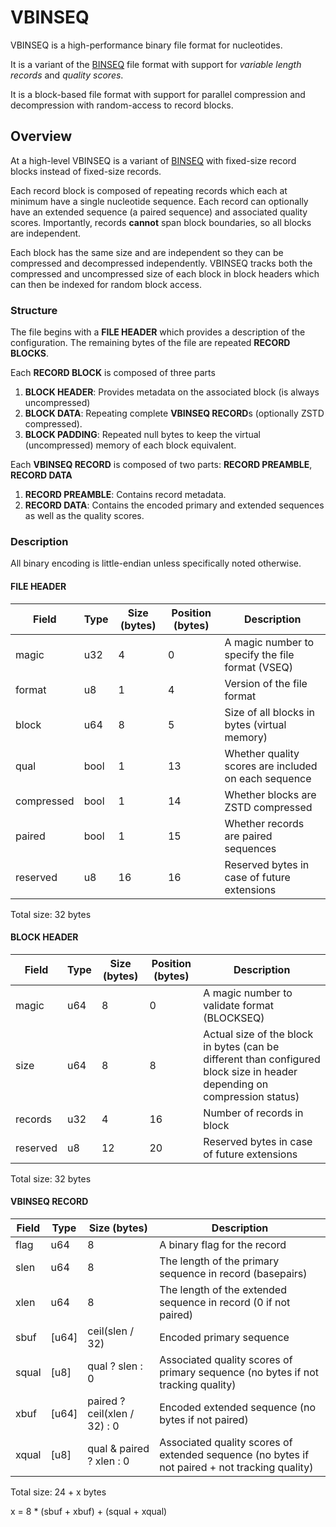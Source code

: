 # VBINSEQ

VBINSEQ is a high-performance binary file format for nucleotides.

It is a variant of the [BINSEQ](https://github.com/arcinstitute/binseq) file format with support for _variable length records_ and _quality scores_.

It is a block-based file format with support for parallel compression and decompression with random-access to record blocks.

## Overview

At a high-level VBINSEQ is a variant of [BINSEQ](https://github.com/arcinstitute/binseq) with fixed-size record blocks instead of fixed-size records.

Each record block is composed of repeating records which each at minimum have a single nucleotide sequence.
Each record can optionally have an extended sequence (a paired sequence) and associated quality scores.
Importantly, records **cannot** span block boundaries, so all blocks are independent.

Each block has the same size and are independent so they can be compressed and decompressed independently.
VBINSEQ tracks both the compressed and uncompressed size of each block in block headers which can then be indexed for random block access.

### Structure

The file begins with a **FILE HEADER** which provides a description of the configuration.
The remaining bytes of the file are repeated **RECORD BLOCKS**.

Each **RECORD BLOCK** is composed of three parts

1. **BLOCK HEADER**: Provides metadata on the associated block (is always uncompressed)
2. **BLOCK DATA**: Repeating complete **VBINSEQ RECORD**s (optionally ZSTD compressed).
3. **BLOCK PADDING**: Repeated null bytes to keep the virtual (uncompressed) memory of each block equivalent.

Each **VBINSEQ RECORD** is composed of two parts: **RECORD PREAMBLE**, **RECORD DATA**

1. **RECORD PREAMBLE**: Contains record metadata.
2. **RECORD DATA**: Contains the encoded primary and extended sequences as well as the quality scores.

### Description

All binary encoding is little-endian unless specifically noted otherwise.

#### **FILE HEADER**

| Field      | Type | Size (bytes) | Position (bytes) | Description                                          |
| ---------- | ---- | ------------ | ---------------- | ---------------------------------------------------- |
| magic      | u32  | 4            | 0                | A magic number to specify the file format (VSEQ)     |
| format     | u8   | 1            | 4                | Version of the file format                           |
| block      | u64  | 8            | 5                | Size of all blocks in bytes (virtual memory)         |
| qual       | bool | 1            | 13               | Whether quality scores are included on each sequence |
| compressed | bool | 1            | 14               | Whether blocks are ZSTD compressed                   |
| paired     | bool | 1            | 15               | Whether records are paired sequences                 |
| reserved   | u8   | 16           | 16               | Reserved bytes in case of future extensions          |

Total size: 32 bytes

#### **BLOCK HEADER**

| Field    | Type | Size (bytes) | Position (bytes) | Description                                                                                                               |
| -------- | ---- | ------------ | ---------------- | ------------------------------------------------------------------------------------------------------------------------- |
| magic    | u64  | 8            | 0                | A magic number to validate format (BLOCKSEQ)                                                                              |
| size     | u64  | 8            | 8                | Actual size of the block in bytes (can be different than configured block size in header depending on compression status) |
| records  | u32  | 4            | 16               | Number of records in block                                                                                                |
| reserved | u8   | 12           | 20               | Reserved bytes in case of future extensions                                                                               |

Total size: 32 bytes

#### **VBINSEQ RECORD**

| Field | Type  | Size (bytes)                 | Description                                                                                    |
| ----- | ----- | ---------------------------- | ---------------------------------------------------------------------------------------------- |
| flag  | u64   | 8                            | A binary flag for the record                                                                   |
| slen  | u64   | 8                            | The length of the primary sequence in record (basepairs)                                       |
| xlen  | u64   | 8                            | The length of the extended sequence in record (0 if not paired)                                |
| sbuf  | [u64] | ceil(slen / 32)              | Encoded primary sequence                                                                       |
| squal | [u8]  | qual ? slen : 0              | Associated quality scores of primary sequence (no bytes if not tracking quality)               |
| xbuf  | [u64] | paired ? ceil(xlen / 32) : 0 | Encoded extended sequence (no bytes if not paired)                                             |
| xqual | [u8]  | qual & paired ? xlen : 0     | Associated quality scores of extended sequence (no bytes if not paired + not tracking quality) |

Total size: 24 + x bytes

x = 8 \* (sbuf + xbuf) + (squal + xqual)
